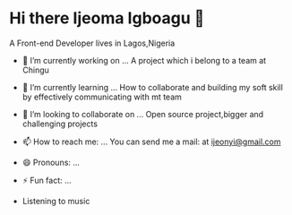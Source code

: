 # Hi there Ijeoma Igboagu  👋 
A Front-end Developer lives in Lagos,Nigeria


- 🔭 I’m currently working on ...
A project which i belong to a team at Chingu
- 🌱 I’m currently learning ...
How to collaborate and building my soft skill by effectively communicating with mt team
- 👯 I’m looking to collaborate on ...
Open source project,bigger and challenging projects

- 📫 How to reach me: ...
You can send me a mail: at ijeonyi@gmail.com
- 😄 Pronouns: ...
- ⚡ Fun fact: ...
- Listening to music 





